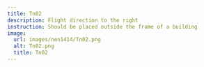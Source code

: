 ```yaml
---
title: Tn02
description: Flight direction to the right
instruction: Should be placed outside the frame of a building
image:
  url: images/nen1414/Tn02.png
  alt: Tn02.png
  title: Tn02
---
```

